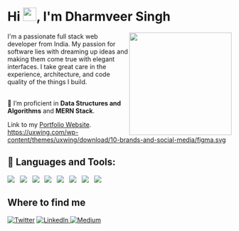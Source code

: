 <h1 align="left">Hi <img src="https://raw.githubusercontent.com/MartinHeinz/MartinHeinz/master/wave.gif" width="30px">, I'm Dharmveer Singh</h1>
<img align='right' src="https://achintya-portfolio.vercel.app/plane.gif" width="230">
I'm a passionate full stack web developer from India. My passion for software lies with dreaming up ideas and making them come true with elegant interfaces. I take great care in the experience, architecture, and code quality of the things I build.

<br/>
<br/>

🌱 I’m proficient in **Data Structures and Algorithms** and **MERN Stack**.


Link to my [Portfolio Website](https://dharmveer-singh.netlify.app/).
https://uxwing.com/wp-content/themes/uxwing/download/10-brands-and-social-media/figma.svg

## 🚀 Languages and Tools:

<p>
            <img
                src="https://img.shields.io/badge/html5%20-%23e34f26.svg?&style=for-the-badge&logo=html5&logoColor=white" />&nbsp;&nbsp;
    <img src="https://img.shields.io/badge/TypeScript-007ACC?style=for-the-badge&logo=typescript&logoColor=white" />&nbsp;&nbsp;
    <img src="https://img.shields.io/badge/next.js-000000?style=for-the-badge&logo=nextdotjs&logoColor=white" />&nbsp;&nbsp;
    <img src="https://img.shields.io/badge/CSS3-1572B6?&style=for-the-badge&logo=css3&logoColor=white" />&nbsp;&nbsp;
    <img src="https://img.shields.io/badge/JavaScript-F7DF1E?style=for-the-badge&logo=javascript&logoColor=black" />&nbsp;&nbsp;
<img src="https://img.shields.io/badge/React-20232A?style=for-the-badge&logo=react&logoColor=61DAFB" />&nbsp;&nbsp;
<!-- <img src="https://img.shields.io/badge/Bootstrap-563D7C?style=for-the-badge&logo=bootstrap&logoColor=white">&nbsp;&nbsp; -->
<!-- <img src="https://img.shields.io/badge/MongoDB-4EA94B?style=for-the-badge&logo=mongodb&logoColor=white" />&nbsp;&nbsp; -->
<!--     <img src="https://img.shields.io/badge/figma-%23DD0031.svg?&style=for-the-badge&logo=redis&logoColor=white" />&nbsp;&nbsp; -->
            <img src="https://img.shields.io/badge/figma-47c9b1.svg?&style=for-the-badge&logo=figma&logoColor=white" />&nbsp;&nbsp;
<!--      <img src="https://uxwing.com/wp-content/themes/uxwing/download/10-brands-and-social-media/figma.svg?style=for-the-badge&logo=nodedotjs&logoColor=white" />&nbsp;&nbsp; -->
     <img src="https://img.shields.io/badge/npm-CB3837?style=for-the-badge&logo=npm&logoColor=white" />&nbsp;&nbsp;
<!--     <img src="https://img.shields.io/badge/Express.js-000000?style=for-the-badge&logo=express&logoColor=white" />&nbsp;&nbsp; -->
        </p>


## Where to find me
<p> <a href="https://twitter.com/DharmuBurning" target="_blank"><img alt="Twitter" src="https://img.shields.io/badge/twitter-%231DA1F2.svg?&style=for-the-badge&logo=twitter&logoColor=white" /></a> 
    <a href="https://www.linkedin.com/in/dharmveer-singh-54401020a/" target="_blank"><img alt="LinkedIn" src="https://img.shields.io/badge/linkedin-%230077B5.svg?&style=for-the-badge&logo=linkedin&logoColor=white" />
<!--             </a> <a href="https://medium.com/@vibrantachintya" target="_blank"><img alt="Medium" src="https://img.shields.io/badge/medium-%2312100E.svg?&style=for-the-badge&logo=medium&logoColor=white" /></a>  -->
            <a href="mailto:singhdharmu89@gmail.com" target="_blank"><img alt="Medium" src="https://img.shields.io/badge/Gmail-D14836?style=for-the-badge&logo=gmail&logoColor=white" /></a>
</p>
